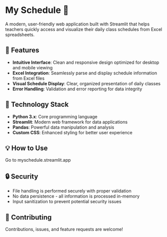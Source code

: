 # My Schedule 🍎

A modern, user-friendly web application built with Streamlit that helps teachers quickly access and visualize their daily class schedules from Excel spreadsheets.

## 🌟 Features

- **Intuitive Interface**: Clean and responsive design optimized for desktop and mobile viewing
- **Excel Integration**: Seamlessly parse and display schedule information from Excel files
- **Visual Schedule Display**: Clear, organized presentation of daily classes
- **Error Handling**: Validation and error reporting for data integrity

## 🚀 Technology Stack

- **Python 3.x**: Core programming language
- **Streamlit**: Modern web framework for data applications
- **Pandas**: Powerful data manipulation and analysis
- **Custom CSS**: Enhanced styling for better user experience

## 💡 How to Use

Go to myschedule.streamlit.app

## 🔒 Security

- File handling is performed securely with proper validation
- No data persistence - all information is processed in-memory
- Input sanitization to prevent potential security issues

## 🤝 Contributing

Contributions, issues, and feature requests are welcome!
